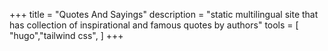 +++
title = "Quotes And Sayings"
description = "static multilingual site that has collection of inspirational and famous quotes by authors"
tools = [
    "hugo","tailwind css",
]
+++
